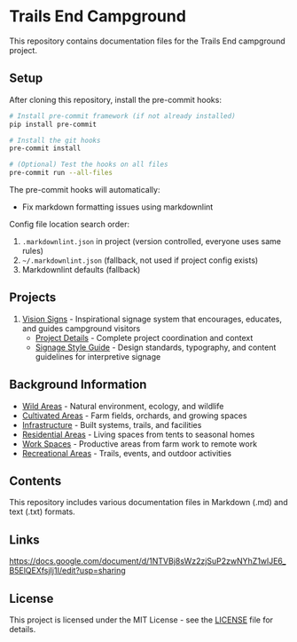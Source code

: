 # Trails End Campground

This repository contains documentation files for the Trails End campground project.

## Setup

After cloning this repository, install the pre-commit hooks:

```bash
# Install pre-commit framework (if not already installed)
pip install pre-commit

# Install the git hooks
pre-commit install

# (Optional) Test the hooks on all files
pre-commit run --all-files
```

The pre-commit hooks will automatically:

- Fix markdown formatting issues using markdownlint

Config file location search order:

1. `.markdownlint.json` in project (version controlled, everyone uses same rules)
2. `~/.markdownlint.json` (fallback, not used if project config exists)
3. Markdownlint defaults (fallback)

## Projects

1. [Vision Signs](vision_signs/README.md) - Inspirational signage system that encourages, educates, and guides campground visitors
   - [Project Details](vision_signs/PROJECT.md) - Complete project coordination and context
   - [Signage Style Guide](vision_signs/Signage_Style_Guide.md) - Design standards, typography, and content guidelines for interpretive signage

## Background Information

- [Wild Areas](source/wild_areas.md) - Natural environment, ecology, and wildlife
- [Cultivated Areas](source/cultivated_areas.md) - Farm fields, orchards, and growing spaces
- [Infrastructure](source/infrastructure.md) - Built systems, trails, and facilities
- [Residential Areas](source/residential_areas.md) - Living spaces from tents to seasonal homes
- [Work Spaces](source/work_spaces.md) - Productive areas from farm work to remote work
- [Recreational Areas](source/recreational_areas.md) - Trails, events, and outdoor activities

## Contents

This repository includes various documentation files in Markdown (.md) and text (.txt) formats.

## Links

<https://docs.google.com/document/d/1NTVBj8sWz2zjSuP2zwNYhZ1wlJE6_B5ElQEXfsjIj1I/edit?usp=sharing>

## License

This project is licensed under the MIT License - see the [LICENSE](LICENSE) file for details.
